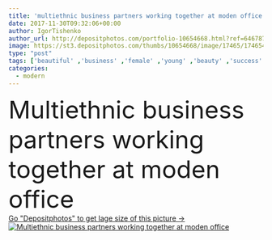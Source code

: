 ```yaml
---
title: 'multiethnic business partners working together at moden office'
date: 2017-11-30T09:32:06+00:00
author: IgorTishenko
author_url: http://depositphotos.com/portfolio-10654668.html?ref=64678756
image: https://st3.depositphotos.com/thumbs/10654668/image/17465/174654790/api_thumb_450.jpg?forcejpeg=true
type: "post"
tags: ['beautiful' ,'business' ,'female' ,'young' ,'beauty' ,'success' ,'male' ,'youth' ,'modern' ,'corporate' ,'office' ,'phone' ,'electronics' ,'working' ,'work' ,'chinese' ,'japanese' ,'profession' ,'attractive' ,'handsome' ,'teamwork' ,'successful' ,'place' ,'businessmen' ,'businesspeople' ,'computers' ,'smartphone' ,'colleagues' ,'coworkers' ,'korean' ,'businesswomen' ,'gadgets' ,'multicultural' ,'monitors' ,'multiethnic' ,'managers' ,'professional occupation' ,'black woman' ,'african american' ,'black man' ,'asian woman' ,'digital devices' ,'Caucasian Man' ]
categories: 
  - modern
---
```

<div aling="center">
            <font size="60"> Multiethnic business partners working together at moden office</font>   
</div>
<div>
    <a href='https://depositphotos.com/174654790/stock-photo-multiethnic-business-partners-working-together.html?ref=64678756' target=_blank > Go "Depositphotos" to get lage size of this picture ->
        <img href='https://depositphotos.com/174654790/stock-photo-multiethnic-business-partners-working-together.html?ref=64678756' src='https://st3.depositphotos.com/10654668/17465/i/950/depositphotos_174654790-stock-photo-multiethnic-business-partners-working-together.jpg?forcejpeg=true' alt='Multiethnic business partners working together at moden office' >
    </a>
</div>
